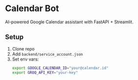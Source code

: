 # Calendar Bot
AI-powered Google Calendar assistant with FastAPI + Streamlit.

## Setup
1. Clone repo
2. Add `backend/service_account.json`
3. Set env vars:
   ```bash
   export GOOGLE_CALENDAR_ID="your@calendar.id"
   export GROQ_API_KEY="your-key"
